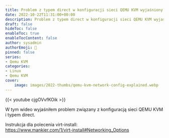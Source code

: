 ```yaml
---
title: Problem z typem direct w konfiguracji sieci QEMU KVM wyjaśniony
date: 2022-10-22T11:31:00+00:00
description: Problem z typem direct w konfiguracji sieci QEMU KVM wyjaśniony
draft: false
hideToc: false
enableToc: true
enableTocContent: false
author: sysadmin
authorEmoji: 🐧
pinned: false
series:
- Qemu KVM
categories:
- Linux
- Qemu KVM
cover:
    image: images/2022-thumbs/qemu-kvm-network-config-explained.webp
---
```

{{< youtube cjgOVvfKOik >}}
<figcaption>W tym wideo wyjaśniłem problem związany z konfiguracją sieci QEMU KVM i typem direct.</figcaption>

Instrukcja dla polecenia virt-install:  
<https://www.mankier.com/1/virt-install#Networking_Options>